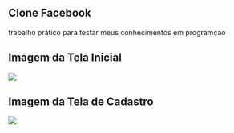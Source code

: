 ## Clone Facebook
trabalho prático para testar meus conhecimentos em programçao

## Imagem da Tela Inicial 
<img src='./componentes/img/telaInicial.PNG'>

## Imagem da Tela de Cadastro 
<img src='./componentes/img/telaCadastro.PNG'>